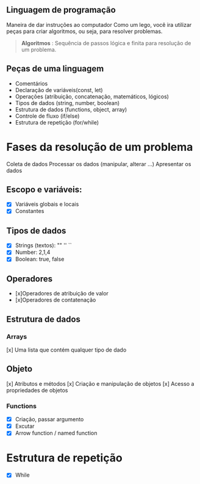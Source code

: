 ## Linguagem de programação

Maneira de dar instruções ao computador 
Como um lego, você ira utilizar peças para criar algoritmos, ou seja, para resolver problemas.

  >  **Algoritmos** : Sequência de passos lógica e finita para resolução de um problema.

## Peças de uma linguagem

- Comentários
- Declaração de variáveis(const, let)
- Operações (atribuição, concatenação, matemáticos, lógicos)
- Tipos de dados (string, number, boolean)
- Estrutura de dados (functions, object, array)
- Controle de fluxo (if/else)
- Estrutura de repetição (for/while)
# Fases da resolução de um problema

Coleta de dados
Processar os dados (manipular, alterar ...)
Apresentar os dados

## Escopo e variáveis:

- [x] Variáveis globais e locais
- [x] Constantes

## Tipos de dados

- [x] Strings (textos): "" '' ``
- [x] Number: 2,1,4
- [x] Boolean: true, false

## Operadores

- [x]Operadores de atribuição de valor 
- [x]Operadores de contatenação

## Estrutura de dados

### Arrays

[x] Uma lista que contém qualquer tipo de dado

## Objeto

[x] Atributos e métodos
[x] Criação e manipulação de objetos
[x] Acesso a propriedades de objetos

### Functions

-[x] Criação, passar argumento
-[x] Excutar
-[x] Arrow function / named function

# Estrutura de repetição
- [x] While